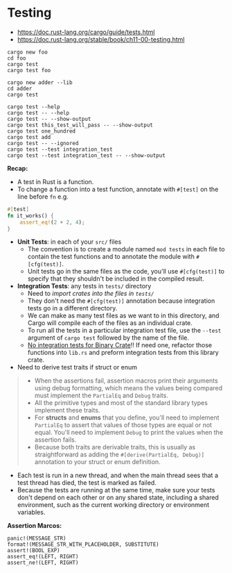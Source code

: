 # Testing

- https://doc.rust-lang.org/cargo/guide/tests.html
- https://doc.rust-lang.org/stable/book/ch11-00-testing.html

```
cargo new foo
cd foo
cargo test
cargo test foo
```

```
cargo new adder --lib
cd adder
cargo test
```

```
cargo test --help
cargo test -- --help
cargo test -- --show-output
cargo test this_test_will_pass -- --show-output
cargo test one_hundred
cargo test add
cargo test -- --ignored
cargo test --test integration_test
cargo test --test integration_test -- --show-output
```

**Recap:**

- A test in Rust is a function.
- To change a function into a test function, annotate with  `#[test]` on the line before `fn` e.g.
```rust
#[test]
fn it_works() {
    assert_eq!(2 + 2, 4);
}
```
- **Unit Tests**: in each of your `src/` files
    - The convention is to create a module named `mod tests` in each file to contain the test functions and to annotate the module with `#[cfg(test)]`.
    - Unit tests go in the same files as the code, you'll use `#[cfg(test)]` to specify that they shouldn't be included in the compiled result.
- **Integration Tests**: any tests in `tests/` directory
    - Need to _import crates into the files in `tests/`_
    - They don't need the `#[cfg(test)]` annotation because integration tests go in a different directory.
    - We can make as many test files as we want to in this directory, and Cargo will compile each of the files as an individual crate.
    - To run all the tests in a particular integration test file, use the `--test` argument of `cargo test` followed by the name of the file.
    - [No integration tests for Binary Crate](https://doc.rust-lang.org/stable/book/ch11-03-test-organization.html#integration-tests-for-binary-crates)!! If need one, refactor those functions into `lib.rs` and preform integration tests from this library crate.
- Need to derive test traits if struct or enum
> - When the assertions fail, assertion macros print their arguments using debug formatting, which means the values being compared must implement the `PartialEq` and `Debug` traits. 
> - All the primitive types and most of the standard library types implement these traits. 
> - For **structs** and **enums** that you define, you'll need to implement `PartialEq` to assert that values of those types are equal or not equal. You'll need to implement `Debug` to print the values when the assertion fails. 
> - Because both traits are derivable traits, this is usually as straightforward as adding the `#[derive(PartialEq, Debug)]` annotation to your struct or enum definition.
- Each test is run in a new thread, and when the main thread sees that a test thread has died, the test is marked as failed.
- Because the tests are running at the same time, make sure your tests don't depend on each other or on any shared state, including a shared environment, such as the current working directory or environment variables.

**Assertion Marcos:**

```
panic!(MESSAGE_STR)
format!(MESSAGE_STR_WITH_PLACEHOLDER, SUBSTITUTE)
assert!(BOOL_EXP)
assert_eq!(LEFT, RIGHT)
assert_ne!(LEFT, RIGHT)
```
